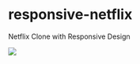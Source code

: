 # responsive-netflix
Netflix Clone with Responsive Design

![](https://media.giphy.com/media/v1.Y2lkPTc5MGI3NjExYXF4czZocGxodG0xZmJhd3dzcWY5cGVqbjNsc2pjNng0d2JmaXEzbiZlcD12MV9pbnRlcm5hbF9naWZfYnlfaWQmY3Q9Zw/XuVMkBueNxXCaFeBYz/giphy.gif)
